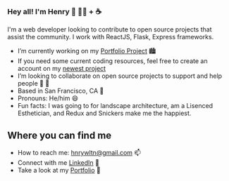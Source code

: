 ### Hey all! I'm Henry 👋 👨‍💻 + ☕

I'm a web developer looking to contribute to open source projects that assist the community. I work with ReactJS, Flask, Express frameworks.

- I’m currently working on my <a href="https://hnrywltn.github.io/">Portfolio Project</a> 🏙️
- If you need some current coding resources, feel free to create an account on my <a href="https://prodocs.herokuapp.com/splash">newest project</a>
- I’m looking to collaborate on open source projects to support and help people 👐 🌱
- Based in San Francisco, CA 🌴
- Pronouns: He/him 😄
- Fun facts: I was going to for landscape architecture, am a Lisenced Esthetician, and Redux and Snickers make me the happiest. 

## Where you can find me
- How to reach me: hnrywltn@gmail.com 📫
- Connect with me <a href="https://www.linkedin.com/in/henry-walton-324977187/">LinkedIn</a> 💼
- Take a look at my <a href="https://hnrywltn.github.io/">Portfolio</a> 🔗
